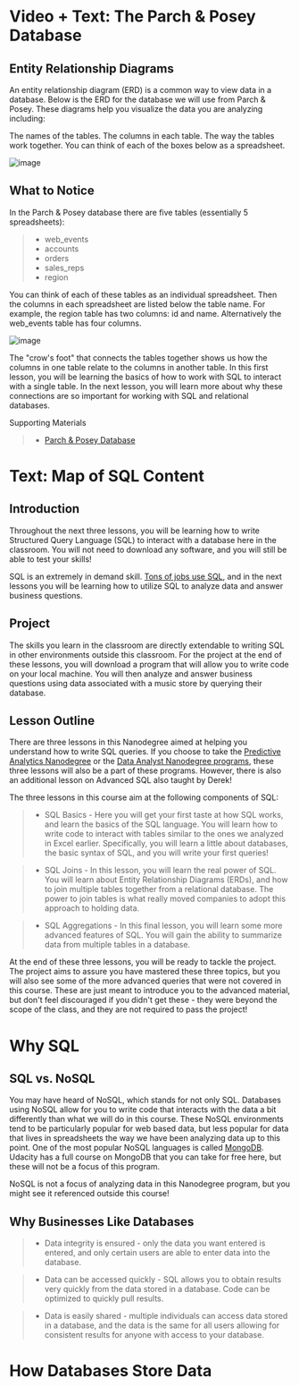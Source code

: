 # Video + Text: The Parch & Posey Database

## Entity Relationship Diagrams
An entity relationship diagram (ERD) is a common way to view data in a database. Below is the ERD for the database we will use from Parch & Posey. These diagrams help you visualize the data you are analyzing including:

The names of the tables.
The columns in each table.
The way the tables work together.
You can think of each of the boxes below as a spreadsheet.

![image](https://user-images.githubusercontent.com/96830808/183367091-1f9eab1d-fcfd-4a3a-b081-af056c26024c.png)


## What to Notice
In the Parch & Posey database there are five tables (essentially 5 spreadsheets):

>- web_events
>- accounts
>- orders
>- sales_reps
>- region

You can think of each of these tables as an individual spreadsheet. Then the columns in each spreadsheet are listed below the table name. For example, the region table has two columns: id and name. Alternatively the web_events table has four columns.

![image](https://user-images.githubusercontent.com/96830808/183367331-e840275f-7586-432e-912b-b180bc5d198f.png)

The "crow's foot" that connects the tables together shows us how the columns in one table relate to the columns in another table. In this first lesson, you will be learning the basics of how to work with SQL to interact with a single table. In the next lesson, you will learn more about why these connections are so important for working with SQL and relational databases.

Supporting Materials
>- [Parch & Posey Database](https://video.udacity-data.com/topher/2020/May/5eb5533b_parch-and-posey/parch-and-posey.sql)



# Text: Map of SQL Content

## Introduction
Throughout the next three lessons, you will be learning how to write Structured Query Language (SQL) to interact with a database here in the classroom. You will not need to download any software, and you will still be able to test your skills!

SQL is an extremely in demand skill. [Tons of jobs use SQL](https://www.zippia.com/advice/what-jobs-use-sql/), and in the next lessons you will be learning how to utilize SQL to analyze data and answer business questions.

## Project
The skills you learn in the classroom are directly extendable to writing SQL in other environments outside this classroom. For the project at the end of these lessons, you will download a program that will allow you to write code on your local machine. You will then analyze and answer business questions using data associated with a music store by querying their database.

## Lesson Outline
There are three lessons in this Nanodegree aimed at helping you understand how to write SQL queries. If you choose to take the [Predictive Analytics Nanodegree](https://www.udacity.com/course/predictive-analytics-for-business-nanodegree--nd008t) or the [Data Analyst Nanodegree programs](https://www.udacity.com/course/data-analyst-nanodegree--nd002), these three lessons will also be a part of these programs. However, there is also an additional lesson on Advanced SQL also taught by Derek!

The three lessons in this course aim at the following components of SQL:

>- SQL Basics - Here you will get your first taste at how SQL works, and learn the basics of the SQL language. You will learn how to write code to interact with tables similar to the ones we analyzed in Excel earlier. Specifically, you will learn a little about databases, the basic syntax of SQL, and you will write your first queries!

>- SQL Joins - In this lesson, you will learn the real power of SQL. You will learn about Entity Relationship Diagrams (ERDs), and how to join multiple tables together from a relational database. The power to join tables is what really moved companies to adopt this approach to holding data.

>- SQL Aggregations - In this final lesson, you will learn some more advanced features of SQL. You will gain the ability to summarize data from multiple tables in a database.

At the end of these three lessons, you will be ready to tackle the project. The project aims to assure you have mastered these three topics, but you will also see some of the more advanced queries that were not covered in this course. These are just meant to introduce you to the advanced material, but don't feel discouraged if you didn't get these - they were beyond the scope of the class, and they are not required to pass the project!

# Why SQL

## SQL vs. NoSQL
You may have heard of NoSQL, which stands for not only SQL. Databases using NoSQL allow for you to write code that interacts with the data a bit differently than what we will do in this course. These NoSQL environments tend to be particularly popular for web based data, but less popular for data that lives in spreadsheets the way we have been analyzing data up to this point. One of the most popular NoSQL languages is called [MongoDB](https://www.mongodb.com). Udacity has a full course on MongoDB that you can take for free here, but these will not be a focus of this program.

NoSQL is not a focus of analyzing data in this Nanodegree program, but you might see it referenced outside this course!

## Why Businesses Like Databases

>- Data integrity is ensured - only the data you want entered is entered, and only certain users are able to enter data into the database.


>- Data can be accessed quickly - SQL allows you to obtain results very quickly from the data stored in a database. Code can be optimized to quickly pull results.

>- Data is easily shared - multiple individuals can access data stored in a database, and the data is the same for all users allowing for consistent results for anyone with access to your database.

# How Databases Store Data


